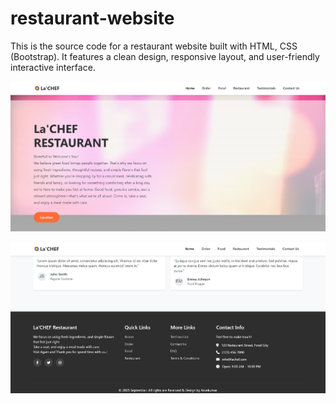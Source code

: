 # restaurant-website
This is the source code for a restaurant website built with HTML, CSS (Bootstrap). It features a clean design, responsive layout, and user-friendly interactive interface.

![image alt](https://github.com/arunkumar221004/restaurant-website/blob/ccea50f137ac727e4596139480a7e4b33ea4cfcf/Output%201.png)

![image_alt](https://github.com/arunkumar221004/restaurant-website/blob/1205adfd37176caeb61236a97981bc372cec445f/Output%202.png)
